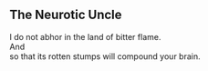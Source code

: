 The Neurotic Uncle
------------------
I do not abhor in the land of bitter flame.  
And  
so that its rotten stumps will compound your brain.  
